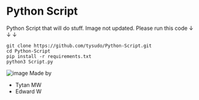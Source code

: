 # Python Script
 Python Script that will do stuff. Image not updated.
 Please run this code ↓ ↓ ↓
 ```
 git clone https://github.com/tysudo/Python-Script.git
 cd Python-Script
 pip install -r requirements.txt
 python3 Script.py
 ```
![image](https://user-images.githubusercontent.com/91703892/142709102-c45f27cf-a87a-4cfc-8065-c8c5aeb9638a.png)
Made by 
- Tytan MW
- Edward W


